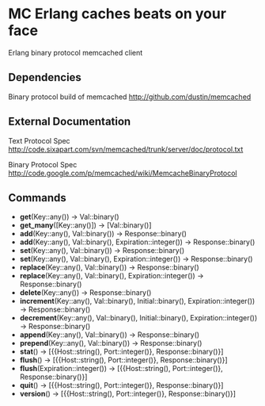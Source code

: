 # MC Erlang caches beats on your face

Erlang binary protocol memcached client

## Dependencies

Binary protocol build of memcached <http://github.com/dustin/memcached>

## External Documentation

Text Protocol Spec <http://code.sixapart.com/svn/memcached/trunk/server/doc/protocol.txt>

Binary Protocol Spec <http://code.google.com/p/memcached/wiki/MemcacheBinaryProtocol>

## Commands

* **get**(Key::any()) -> Val::binary()
* **get_many**([Key::any()]) -> [Val::binary()]
* **add**(Key::any(), Val::binary()) -> Response::binary()
* **add**(Key::any(), Val::binary(), Expiration::integer()) -> Response::binary()
* **set**(Key::any(), Val::binary()) -> Response::binary()
* **set**(Key::any(), Val::binary(), Expiration::integer()) -> Response::binary()
* **replace**(Key::any(), Val::binary()) -> Response::binary()
* **replace**(Key::any(), Val::binary(), Expiration::integer()) -> Response::binary()
* **delete**(Key::any()) -> Response::binary()
* **increment**(Key::any(), Val::binary(), Initial::binary(), Expiration::integer()) -> Response::binary()
* **decrement**(Key::any(), Val::binary(), Initial::binary(), Expiration::integer()) -> Response::binary()
* **append**(Key::any(), Val::binary()) -> Response::binary()
* **prepend**(Key::any(), Val::binary()) -> Response::binary()
* **stat**() -> [{{Host::string(), Port::integer()}, Response::binary()}]
* **flush**() -> [{{Host::string(), Port::integer()}, Response::binary()}]
* **flush**(Expiration::integer()) -> [{{Host::string(), Port::integer()}, Response::binary()}]
* **quit**() -> [{{Host::string(), Port::integer()}, Response::binary()}]
* **version**() -> [{{Host::string(), Port::integer()}, Response::binary()}]